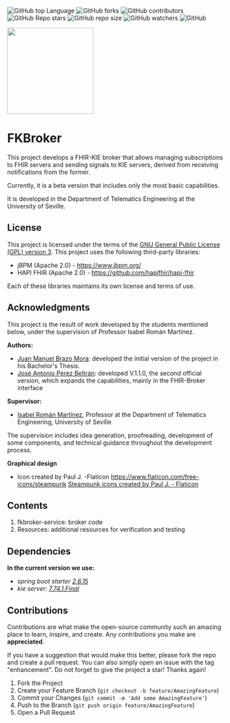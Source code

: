 ![GitHub top Language](https://img.shields.io/github/languages/top/tfg-projects-dit-us/FKBroker)
![GitHub forks](https://img.shields.io/github/forks/tfg-projects-dit-us/FKBroker?style=social)
![GitHub contributors](https://img.shields.io/github/contributors/tfg-projects-dit-us/FKBroker)
![GitHub Repo stars](https://img.shields.io/github/stars/tfg-projects-dit-us/FKBroker?style=social)
![GitHub repo size](https://img.shields.io/github/repo-size/tfg-projects-dit-us/FKBroker)
![GitHub watchers](https://img.shields.io/github/watchers/tfg-projects-dit-us/FKBroker)
![GitHub](https://img.shields.io/github/license/tfg-projects-dit-us/FKBroker)


<img src="https://github.com/tfg-projects-dit-us/FKBroker/blob/master/Resources/img/steampunk.png" width="200" />

# FKBroker

This project develops a FHIR-KIE broker that allows managing subscriptions to FHIR servers and sending signals to KIE servers, derived from receiving notifications from the former.

Currently, it is a beta version that includes only the most basic capabilities.

It is developed in the Department of Telematics Engineering at the University of Seville.

## License

This project is licensed under the terms of the [GNU General Public License (GPL) version 3](https://www.gnu.org/licenses/gpl-3.0.html).
This project uses the following third-party libraries:

- jBPM (Apache 2.0) - https://www.jbpm.org/
- HAPI FHIR (Apache 2.0) - https://github.com/hapifhir/hapi-fhir
  
Each of these libraries maintains its own license and terms of use.

## Acknowledgments

This project is the result of work developed by the students mentioned below, under the supervision of Professor Isabel Román Martínez.

**Authors:**
- [Juan Manuel Brazo Mora](https://github.com/juanmabrazo98): developed the initial version of the project in his Bachelor's Thesis.
- [José Antonio Pérez Beltrán](https://github.com/josepebe12): developed V.1.1.0, the second official version, which expands the capabilities, mainly in the FHIR-Broker interface

**Supervisor:**
- [Isabel Román Martínez](https://github.com/Isabel-Roman), Professor at the Department of Telematics Engineering, University of Seville

The supervision includes idea generation, proofreading, development of some components, and technical guidance throughout the development process.

**Graphical design**
- Icon created by Paul J. -Flaticon https://www.flaticon.com/free-icons/steampunk
<a href="https://www.flaticon.com/free-icons/steampunk" title="steampunk icons">Steampunk icons created by Paul J. - Flaticon</a>

## Contents
1. fkbroker-service: broker code
2. Resources: additional resources for verification and testing

## Dependencies
**In the current version we use:**
* _spring boot starter_ [_2.6.15_](https://mvnrepository.com/artifact/org.springframework.boot/spring-boot-starter/2.6.15)
* _kie server_: [_7.74.1.Final_](https://mvnrepository.com/artifact/org.kie/kie-server-spring-boot-starter/7.74.1.Final)

## Contributions

Contributions are what make the open-source community such an amazing place to learn, inspire, and create. Any contributions you make are **appreciated**.

If you have a suggestion that would make this better, please fork the repo and create a pull request. You can also simply open an issue with the tag "enhancement". Do not forget to give the project a star! Thanks again!

1. Fork the Project
2. Create your Feature Branch (`git checkout -b feature/AmazingFeature`)
3. Commit your Changes (`git commit -m 'Add some AmazingFeature'`)
4. Push to the Branch (`git push origin feature/AmazingFeature`)
5. Open a Pull Request
